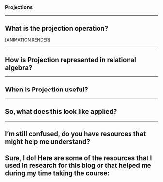 ### Projections

---
## What is the projection operation?


[ANIMATION RENDER]

---
## How is Projection represented in relational algebra?


---
## When is Projection useful?


---
## So, what does this look like applied?


---
## I’m still confused, do you have resources that might help me understand?
Sure, I do! Here are some of the resources that I used in research for this blog or that helped me during my time taking the course:
- 

